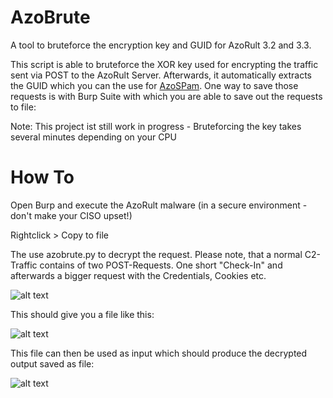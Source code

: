 # AzoBrute
A tool to bruteforce the encryption key and GUID for AzoRult 3.2 and 3.3.

This script is able to bruteforce the XOR key used for encrypting the traffic sent via POST to the AzoRult Server. Afterwards, it automatically extracts the GUID which you can the use for [AzoSPam](http://github.com/hariomenkel/AzoSpam). One way to save those requests is with Burp Suite with which you are able to save out the requests to file:

Note: This project ist still work in progress - Bruteforcing the key takes several minutes depending on your CPU

# How To

Open Burp and execute the AzoRult malware (in a secure environment - don't make your CISO upset!)

Rightclick > Copy to file

The use azobrute.py <inputfile> to decrypt the request. Please note, that a normal C2-Traffic contains of two POST-Requests. One short "Check-In" and afterwards a bigger request with the Credentials, Cookies etc.
  
![alt text](https://github.com/hariomenkel/AzoDecrypt/raw/master/screenshot.PNG)

This should give you a file like this:

![alt text](https://github.com/hariomenkel/AzoDecrypt/raw/master/screenshot2.PNG)

This file can then be used as input which should produce the decrypted output saved as file:

![alt text](https://github.com/hariomenkel/AzoBrute/raw/main/screenshot.png)
